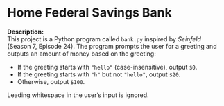 # Home Federal Savings Bank

**Description:**  
This project is a Python program called `bank.py` inspired by *Seinfeld* (Season 7, Episode 24). The program prompts the user for a greeting and outputs an amount of money based on the greeting:

- If the greeting starts with `"hello"` (case-insensitive), output `$0`.  
- If the greeting starts with `"h"` but not `"hello"`, output `$20`.  
- Otherwise, output `$100`.  

Leading whitespace in the user’s input is ignored.
